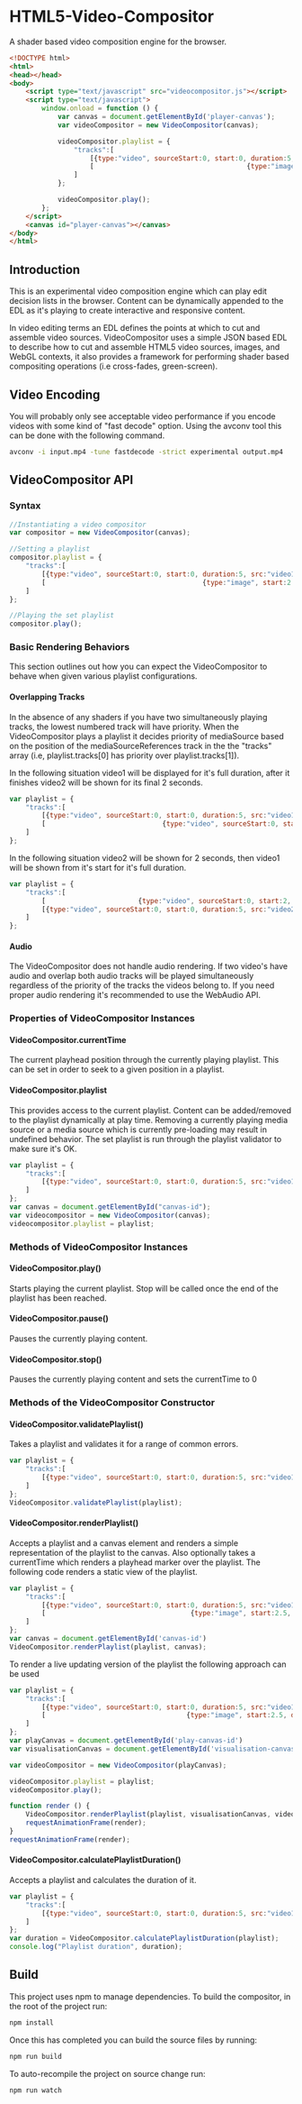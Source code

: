 # HTML5-Video-Compositor
A shader based video composition engine for the browser.

```HTML
<!DOCTYPE html>
<html>
<head></head>
<body>
    <script type="text/javascript" src="videocompositor.js"></script>
    <script type="text/javascript">
        window.onload = function () {
            var canvas = document.getElementById('player-canvas');
            var videoCompositor = new VideoCompositor(canvas);

            videoCompositor.playlist = {
                "tracks":[
                    [{type:"video", sourceStart:0, start:0, duration:5, src:"video1.mp4", id:"1"},                      {type:"video", sourceStart:0, start:7.5, duration:5, src:"video2.mp4", id:"3"}],
                    [                                      {type:"image", start:2.5, duration:5, src:"image.png", id:"2"}]
                ]
            };

            videoCompositor.play();
        };
    </script>
    <canvas id="player-canvas"></canvas>
</body>
</html>

```



## Introduction
This is an experimental video composition engine which can play edit decision lists in the browser. Content can be dynamically appended to the EDL as it's playing to create interactive and responsive content.

In video editing terms an EDL defines the points at which to cut and assemble video sources. VideoCompositor uses a simple JSON based EDL to describe how to cut and assemble HTML5 video sources, images, and WebGL contexts, it also provides a framework for performing shader based compositing operations (i.e cross-fades, green-screen).

## Video Encoding
You will probably only see acceptable video performance if you encode videos with some kind of "fast decode" option. Using the avconv tool this can be done with the following command.

```Bash
avconv -i input.mp4 -tune fastdecode -strict experimental output.mp4
```

## VideoCompositor API

### Syntax

```JavaScript
//Instantiating a video compositor
var compositor = new VideoCompositor(canvas);

//Setting a playlist
compositor.playlist = {
    "tracks":[
        [{type:"video", sourceStart:0, start:0, duration:5, src:"video1.mp4", id:"1"},                       {type:"video", sourceStart:0, start:7.5, duration:5, src:"video2.mp4", id:"3"}],
        [                                       {type:"image", start:2.5, duration:5, src:"image.png", id:"2"}]
    ]
};

//Playing the set playlist
compositor.play();

```

### Basic Rendering Behaviors
This section outlines out how you can expect the VideoCompositor to behave when given various playlist configurations.

#### Overlapping Tracks
In the absence of any shaders if you have two simultaneously playing tracks, the lowest numbered track will have priority. When the VideoCompositor plays a playlist it decides priority of mediaSource based on the position of the mediaSourceReferences track in the the "tracks" array (i.e, playlist.tracks[0] has priority over playlist.tracks[1]). 


In the following situation video1 will be displayed for it's full duration, after it finishes video2 will be shown for its final 2 seconds.
```JavaScript
var playlist = {
    "tracks":[
        [{type:"video", sourceStart:0, start:0, duration:5, src:"video1.mp4", id:"video1"}],
        [                             {type:"video", sourceStart:0, start:2, duration:5, src:"video2.mp4", id:"video2"}]
    ]
};
```

In the following situation video2 will be shown for 2 seconds, then video1 will be shown from it's start for it's full duration.
```JavaScript
var playlist = {
    "tracks":[
        [                       {type:"video", sourceStart:0, start:2, duration:5, src:"video1.mp4", id:"video1"}],
        [{type:"video", sourceStart:0, start:0, duration:5, src:"video2.mp4", id:"video2"}]
    ]
};
```

#### Audio
The VideoCompositor does not handle audio rendering. If two video's have audio and overlap both audio tracks will be played simultaneously regardless of the priority of the tracks the videos belong to. If you need proper audio rendering it's recommended to use the WebAudio API.


### Properties of VideoCompositor Instances

#### VideoCompositor.currentTime
The current playhead position through the currently playing playlist. This can be set in order to seek to a given position in a playlist.

#### VideoCompositor.playlist
This provides access to the current playlist. Content can be added/removed to the playlist dynamically at play time. Removing a currently playing media source or a media source which is currently pre-loading may result in undefined behavior. The set playlist is run through the playlist validator to make sure it's OK.

```JavaScript
var playlist = {
    "tracks":[
        [{type:"video", sourceStart:0, start:0, duration:5, src:"video1.mp4", id:"1"}]
    ]
};
var canvas = document.getElementById("canvas-id");
var videocompositor = new VideoCompositor(canvas);
videocompositor.playlist = playlist;
```


### Methods of VideoCompositor Instances

#### VideoCompositor.play()
Starts playing the current playlist. Stop will be called once the end of the playlist has been reached.

#### VideoCompositor.pause()
Pauses the currently playing content.

#### VideoCompositor.stop()
Pauses the currently playing content and sets the currentTime to 0


### Methods of the VideoCompositor Constructor

#### VideoCompositor.validatePlaylist()
Takes a playlist and validates it for a range of common errors.
```JavaScript
var playlist = {
    "tracks":[
        [{type:"video", sourceStart:0, start:0, duration:5, src:"video1.mp4", id:"1"}]
    ]    
};
VideoCompositor.validatePlaylist(playlist);
```

#### VideoCompositor.renderPlaylist()
Accepts a playlist and a canvas element and renders a simple representation of the playlist to the canvas. Also optionally takes a currentTime which renders a playhead marker over the playlist.
The following code renders a static view of the playlist.
```JavaScript
var playlist = {
    "tracks":[
        [{type:"video", sourceStart:0, start:0, duration:5, src:"video1.mp4", id:"1"}],
        [                                    {type:"image", start:2.5, duration:5, src:"image.png", id:"2"}]
    ]    
};
var canvas = document.getElementById('canvas-id')
VideoCompositor.renderPlaylist(playlist, canvas);
```

To render a live updating version of the playlist the following approach can be used

```JavaScript
var playlist = {
    "tracks":[
        [{type:"video", sourceStart:0, start:0, duration:5, src:"video1.mp4", id:"1"}],
        [                                   {type:"image", start:2.5, duration:5, src:"image.png", id:"2"}]
    ]    
};
var playCanvas = document.getElementById('play-canvas-id')
var visualisationCanvas = document.getElementById('visualisation-canvas-id')

var videoCompositor = new VideoCompositor(playCanvas);

videoCompositor.playlist = playlist;
videoCompositor.play();

function render () {
    VideoCompositor.renderPlaylist(playlist, visualisationCanvas, videoCompositor.currentTime);            
    requestAnimationFrame(render);
}
requestAnimationFrame(render);

```


#### VideoCompositor.calculatePlaylistDuration()
Accepts a playlist and calculates the duration of it.
```JavaScript
var playlist = {
    "tracks":[
        [{type:"video", sourceStart:0, start:0, duration:5, src:"video1.mp4", id:"1"}]
    ]    
};
var duration = VideoCompositor.calculatePlaylistDuration(playlist);
console.log("Playlist duration", duration);
```



## Build

This project uses npm to manage dependencies. To build the compositor, in the root of the project run:

```Bash
npm install
```

Once this has completed you can build the source files by running:

```Bash
npm run build
```

To auto-recompile the project on source change run:
```Bash
npm run watch
```
